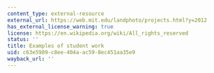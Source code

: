 ```yaml
---
content_type: external-resource
external_url: https://web.mit.edu/landphoto/projects.html?y=2012
has_external_license_warning: true
license: https://en.wikipedia.org/wiki/All_rights_reserved
status: ''
title: Examples of student work
uid: c63e5989-c8ee-404a-ac59-8ec451aa35e9
wayback_url: ''
---
```

